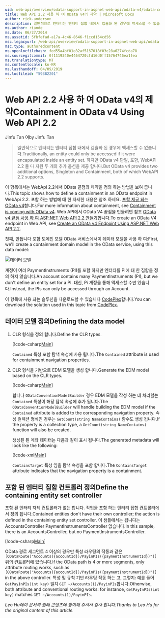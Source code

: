 ```yaml
---
uid: web-api/overview/odata-support-in-aspnet-web-api/odata-v4/odata-containment-in-web-api-22
title: Web API 2.2 사용 하 여 OData v4의 제약 | Microsoft Docs
author: rick-anderson
description: 일반적으로 엔터티는 엔터티 집합 내에서 캡슐화 된 경우에 액세스할 수 없습니다. 하지만 OData v4 Singleton 및 Con 두 개의 추가 옵션을 제공 하는 중...
ms.author: riande
ms.date: 06/27/2014
ms.assetid: 5fbfefad-a17a-4c46-8646-f1ccd154cd56
msc.legacyurl: /web-api/overview/odata-support-in-aspnet-web-api/odata-v4/odata-containment-in-web-api-22
msc.type: authoredcontent
ms.openlocfilehash: fed55a4bf01e82af5167018f03e28a6274fcda78
ms.sourcegitcommit: 0f1119340e4464720cfd16d0ff15764746ea1fea
ms.translationtype: MT
ms.contentlocale: ko-KR
ms.lasthandoff: 04/09/2019
ms.locfileid: "59382201"
---
```

# <a name="containment-in-odata-v4-using-web-api-22"></a><span data-ttu-id="010da-104">Web API 2.2 사용 하 여 OData v4의 제약</span><span class="sxs-lookup"><span data-stu-id="010da-104">Containment in OData v4 Using Web API 2.2</span></span>

<span data-ttu-id="010da-105">Jinfu Tan 여</span><span class="sxs-lookup"><span data-stu-id="010da-105">by Jinfu Tan</span></span>

> <span data-ttu-id="010da-106">일반적으로 엔터티는 엔터티 집합 내에서 캡슐화 된 경우에 액세스할 수 없습니다.</span><span class="sxs-lookup"><span data-stu-id="010da-106">Traditionally, an entity could only be accessed if it were encapsulated inside an entity set.</span></span> <span data-ttu-id="010da-107">하지만 OData v4 단일, 포함, WebAPI 2.2 둘 다 지원 두 개의 추가 옵션을 제공 합니다.</span><span class="sxs-lookup"><span data-stu-id="010da-107">But OData v4 provides two additional options, Singleton and Containment, both of which WebAPI 2.2 supports.</span></span>


<span data-ttu-id="010da-108">이 항목에서는 WebApi 2.2에서 OData 끝점의 제약을 정의 하는 방법을 보여 줍니다.</span><span class="sxs-lookup"><span data-stu-id="010da-108">This topic shows how to define a containment in an OData endpoint in WebApi 2.2.</span></span> <span data-ttu-id="010da-109">포함 하는 방법에 대 한 자세한 내용은 참조 하세요. [포함 제공 되는 OData v4](https://blogs.msdn.com/b/odatateam/archive/2014/03/13/containment-is-coming-with-odata-v4.aspx)합니다.</span><span class="sxs-lookup"><span data-stu-id="010da-109">For more information about containment, see [Containment is coming with OData v4](https://blogs.msdn.com/b/odatateam/archive/2014/03/13/containment-is-coming-with-odata-v4.aspx).</span></span> <span data-ttu-id="010da-110">Web API에서 OData V4 끝점을 만들려면 참조 [OData v4 끝점 사용 하 여 ASP.NET Web API 2.2 만들기](create-an-odata-v4-endpoint.md)합니다.</span><span class="sxs-lookup"><span data-stu-id="010da-110">To create an OData V4 endpoint in Web API, see [Create an OData v4 Endpoint Using ASP.NET Web API 2.2](create-an-odata-v4-endpoint.md).</span></span>

<span data-ttu-id="010da-111">첫째, 만듭니다 포함 도메인 모델 OData 서비스에서이 데이터 모델을 사용 하 여:</span><span class="sxs-lookup"><span data-stu-id="010da-111">First, we'll create a containment domain model in the OData service, using this data model:</span></span>

![데이터 모델](odata-containment-in-web-api-22/_static/image1.png)

<span data-ttu-id="010da-113">계정이 여러 PaymentInstruments (PI)를 포함 하지만 엔터티를 PI에 대 한 집합을 정의 하지 않습니다.</span><span class="sxs-lookup"><span data-stu-id="010da-113">An account contains many PaymentInstruments (PI), but we don't define an entity set for a PI.</span></span> <span data-ttu-id="010da-114">대신, Pi 계정을 통해 액세스할 수만 있습니다.</span><span class="sxs-lookup"><span data-stu-id="010da-114">Instead, the PIs can only be accessed through an Account.</span></span>

<span data-ttu-id="010da-115">이 항목에 사용 되는 솔루션을 다운로드할 수 있습니다 [CodePlex](https://aspnet.codeplex.com/SourceControl/latest#Samples/WebApi/OData/v4/ODataContainmentSample/)합니다.</span><span class="sxs-lookup"><span data-stu-id="010da-115">You can download the solution used in this topic from [CodePlex](https://aspnet.codeplex.com/SourceControl/latest#Samples/WebApi/OData/v4/ODataContainmentSample/).</span></span>

## <a name="defining-the-data-model"></a><span data-ttu-id="010da-116">데이터 모델 정의</span><span class="sxs-lookup"><span data-stu-id="010da-116">Defining the data model</span></span>

1. <span data-ttu-id="010da-117">CLR 형식을 정의 합니다.</span><span class="sxs-lookup"><span data-stu-id="010da-117">Define the CLR types.</span></span>

    [!code-csharp[Main](odata-containment-in-web-api-22/samples/sample1.cs)]

    <span data-ttu-id="010da-118">`Contained` 특성 포함 탐색 속성에 사용 됩니다.</span><span class="sxs-lookup"><span data-stu-id="010da-118">The `Contained` attribute is used for containment navigation properties.</span></span>
2. <span data-ttu-id="010da-119">CLR 형식을 기반으로 EDM 모델을 생성 합니다.</span><span class="sxs-lookup"><span data-stu-id="010da-119">Generate the EDM model based on the CLR types.</span></span>

    [!code-csharp[Main](odata-containment-in-web-api-22/samples/sample2.cs)]

    <span data-ttu-id="010da-120">합니다 `ODataConventionModelBuilder` 경우 EDM 모델을 작성 하는 데 처리할는 `Contained` 특성이 해당 탐색 속성에 추가 됩니다.</span><span class="sxs-lookup"><span data-stu-id="010da-120">The `ODataConventionModelBuilder` will handle building the EDM model if the `Contained` attribute is added to the corresponding navigation property.</span></span> <span data-ttu-id="010da-121">속성 컬렉션 형식인 경우는 `GetCount(string NameContains)` 함수도 생성 됩니다.</span><span class="sxs-lookup"><span data-stu-id="010da-121">If the property is a collection type, a `GetCount(string NameContains)` function will also be created.</span></span>

    <span data-ttu-id="010da-122">생성된 된 메타 데이터는 다음과 같이 표시 됩니다.</span><span class="sxs-lookup"><span data-stu-id="010da-122">The generated metadata will look like the following:</span></span>

    [!code-xml[Main](odata-containment-in-web-api-22/samples/sample3.xml?highlight=10)]

    <span data-ttu-id="010da-123">`ContainsTarget` 특성 임을 탐색 속성을 포함 합니다.</span><span class="sxs-lookup"><span data-stu-id="010da-123">The `ContainsTarget` attribute indicates that the navigation property is a containment.</span></span>

## <a name="define-the-containing-entity-set-controller"></a><span data-ttu-id="010da-124">포함 된 엔터티 집합 컨트롤러 정의</span><span class="sxs-lookup"><span data-stu-id="010da-124">Define the containing entity set controller</span></span>

<span data-ttu-id="010da-125">포함 된 엔터티 자체 컨트롤러가 없는 합니다. 작업을 포함 하는 엔터티 집합 컨트롤러에서 정의 됩니다.</span><span class="sxs-lookup"><span data-stu-id="010da-125">Contained entities don't have their own controller; the action is defined in the containing entity set controller.</span></span> <span data-ttu-id="010da-126">이 샘플에서는 됩니다는 AccountsController PaymentInstrumentsController 없습니다.</span><span class="sxs-lookup"><span data-stu-id="010da-126">In this sample, there is an AccountsController, but no PaymentInstrumentsController.</span></span>

[!code-csharp[Main](odata-containment-in-web-api-22/samples/sample4.cs)]

<span data-ttu-id="010da-127">OData 경로 세그먼트 4 이상의 경우만 특성 라우팅의 작동과 같은 `[ODataRoute("Accounts({accountId})/PayinPIs({paymentInstrumentId})")]` 위의 컨트롤러에 있습니다.</span><span class="sxs-lookup"><span data-stu-id="010da-127">If the OData path is 4 or more segments, only attribute routing works, such as `[ODataRoute("Accounts({accountId})/PayinPIs({paymentInstrumentId})")]` in the above controller.</span></span> <span data-ttu-id="010da-128">특성 및 규칙 기반 라우팅 작동 하는 고, 그렇지: 예를 들어 `GetPayInPIs(int key)` 일치 `GET ~/Accounts(1)/PayinPIs`합니다.</span><span class="sxs-lookup"><span data-stu-id="010da-128">Otherwise, both attribute and conventional routing works: for instance, `GetPayInPIs(int key)` matches `GET ~/Accounts(1)/PayinPIs`.</span></span>

*<span data-ttu-id="010da-129">Leo Hu에이 문서의 원래 콘텐츠에 참여해 주셔서 감사 합니다.</span><span class="sxs-lookup"><span data-stu-id="010da-129">Thanks to Leo Hu for the original content of this article.</span></span>*
